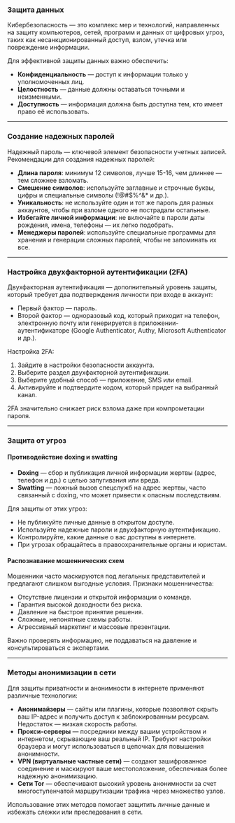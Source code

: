 ### Защита данных

Кибербезопасность — это комплекс мер и технологий, направленных на защиту компьютеров, сетей, программ и данных от цифровых угроз, таких как несанкционированный доступ, взлом, утечка или повреждение информации.

Для эффективной защиты данных важно обеспечить:

- **Конфиденциальность** — доступ к информации только у уполномоченных лиц.
- **Целостность** — данные должны оставаться точными и неизменными.
- **Доступность** — информация должна быть доступна тем, кто имеет право её использовать.

---

### Создание надежных паролей

Надежный пароль — ключевой элемент безопасности учетных записей. Рекомендации для создания надежных паролей:

- **Длина пароля**: минимум 12 символов, лучше 15-16, чем длиннее — тем сложнее взломать.
- **Смешение символов**: используйте заглавные и строчные буквы, цифры и специальные символы (!@#$%^&* и др.).
- **Уникальность**: не используйте один и тот же пароль для разных аккаунтов, чтобы при взломе одного не пострадали остальные.
- **Избегайте личной информации**: не включайте в пароли даты рождения, имена, телефоны — их легко подобрать.
- **Менеджеры паролей**: используйте специальные программы для хранения и генерации сложных паролей, чтобы не запоминать их все.

---

### Настройка двухфакторной аутентификации (2FA)

Двухфакторная аутентификация — дополнительный уровень защиты, который требует два подтверждения личности при входе в аккаунт:

- Первый фактор — пароль.
- Второй фактор — одноразовый код, который приходит на телефон, электронную почту или генерируется в приложении-аутентификаторе (Google Authenticator, Authy, Microsoft Authenticator и др.).

Настройка 2FA:

1. Зайдите в настройки безопасности аккаунта.
2. Выберите раздел двухфакторной аутентификации.
3. Выберите удобный способ — приложение, SMS или email.
4. Активируйте и подтвердите кодом, который придет на выбранный канал.

2FA значительно снижает риск взлома даже при компрометации пароля.

---

### Защита от угроз

#### Противодействие doxing и swatting

- **Doxing** — сбор и публикация личной информации жертвы (адрес, телефон и др.) с целью запугивания или вреда.
- **Swatting** — ложный вызов спецслужб на адрес жертвы, часто связанный с doxing, что может привести к опасным последствиям.

Для защиты от этих угроз:

- Не публикуйте личные данные в открытом доступе.
- Используйте надежные пароли и двухфакторную аутентификацию.
- Контролируйте, какие данные о вас доступны в интернете.
- При угрозах обращайтесь в правоохранительные органы и юристам.

#### Распознавание мошеннических схем

Мошенники часто маскируются под легальных представителей и предлагают слишком выгодные условия. Признаки мошенничества:

- Отсутствие лицензии и открытой информации о команде.
- Гарантия высокой доходности без риска.
- Давление на быстрое принятие решения.
- Сложные, непонятные схемы работы.
- Агрессивный маркетинг и массовые презентации.

Важно проверять информацию, не поддаваться на давление и консультироваться с экспертами.

---

### Методы анонимизации в сети

Для защиты приватности и анонимности в интернете применяют различные технологии:

- **Анонимайзеры** — сайты или плагины, которые позволяют скрыть ваш IP-адрес и получить доступ к заблокированным ресурсам. Недостаток — низкая скорость работы.
- **Прокси-серверы** — посредники между вашим устройством и интернетом, скрывающие ваш реальный IP. Требуют настройки браузера и могут использоваться в цепочках для повышения анонимности.
- **VPN (виртуальные частные сети)** — создают зашифрованное соединение и маскируют ваше местоположение, обеспечивая более надежную анонимизацию.
- **Сети Tor** — обеспечивают высокий уровень анонимности за счет многоступенчатой маршрутизации трафика через множество узлов.

Использование этих методов помогает защитить личные данные и избежать слежки или преследования в сети.